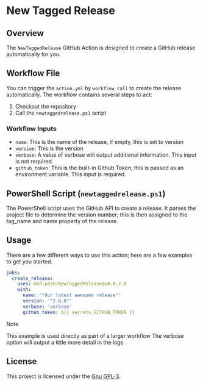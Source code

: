 # New Tagged Release

## Overview

The `NewTaggedRelease` GitHub Action is designed to create a GitHub release automatically for you.

## Workflow File

You can trigger the `action.yml` by `workflow_call` to create the release automatically. The workflow contains several steps to act:

1. Checkout the repository
2. Call the `newtaggedrelease.ps1` script

### Workflow Inputs

- `name`: This is the name of the release, if empty, this is set to version
- `version`: This is the version
- `verbose`: A value of verbose will output additional information. This input is not required.
- `github_token`: This is the built-in Github Token; this is passed as an environment variable. This input is required.

## PowerShell Script (`newtaggedrelease.ps1`)

The PowerShell script uses the GitHub API to create a release. It parses the project file to determine the version number; this is then assigned to the tag_name and name property of the release.

## Usage

There are a few different ways to use this action; here are a few examples to get you started.

```yaml
jobs:
  create_release:
    uses: mod-posh/NewTaggedRelease@v0.0.2.0
    with:
      name: '"Our latest awesome release"'
      version: '"2.0.0"'
      verbose: 'verbose'
      github_token: ${{ secrets.GITHUB_TOKEN }}
```

> [!Note]
> This example is used directly as part of a larger workflow
> The verbose option will output a little more detail in the logs

## License

This project is licensed under the [Gnu GPL-3](LICENSE).
